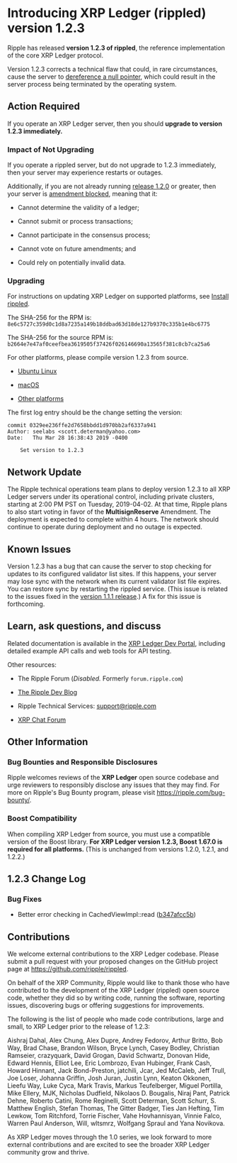 # Introducing XRP Ledger (rippled) version 1.2.3

Ripple has released **version 1.2.3 of rippled**, the reference implementation of the core XRP Ledger protocol.

Version 1.2.3 corrects a technical flaw that could, in rare circumstances, cause the server to [dereference a null pointer](https://www.owasp.org/index.php/Null_Dereference), which could result in the server process being terminated by the operating system.

<!-- BREAK -->

## Action Required

If you operate an XRP Ledger server, then you should **upgrade to version 1.2.3 immediately.**

### Impact of Not Upgrading

If you operate a rippled server, but do not upgrade to 1.2.3 immediately, then your server may experience restarts or outages.

Additionally, if you are not already running [release 1.2.0](https://developers.ripple.com/blog/2019/rippled-1.2.0.html) or greater, then your server is [amendment blocked](https://developers.ripple.com/amendments.html#amendment-blocked), meaning that it:

* Cannot determine the validity of a ledger;

* Cannot submit or process transactions;

* Cannot participate in the consensus process;

* Cannot vote on future amendments; and

* Could rely on potentially invalid data.

### Upgrading

For instructions on updating XRP Ledger on supported platforms, see [Install rippled](https://developers.ripple.com/install-rippled.html).

The SHA-256 for the RPM is: `8e6c5727c359d0c1d8a7235a149b18ddbad63d18de127b9370c335b1e4bc6775`

The SHA-256 for the source RPM is: `b2664e7e47af0ceefbea3619505f37426f026146690a13565f381c8cb7ca25a6`

For other platforms, please compile version 1.2.3 from source.

* [Ubuntu Linux](https://developers.ripple.com/build-run-rippled-ubuntu.html)

* [macOS](https://developers.ripple.com/build-run-rippled-macos.html)

* [Other platforms](https://github.com/ripple/rippled/tree/master/Builds)

The first log entry should be the change setting the version:

    commit 0329ee236ffe2d7658bbdd1d970bb2af6337a941
    Author: seelabs <scott.determan@yahoo.com>
    Date:   Thu Mar 28 16:38:43 2019 -0400

    	Set version to 1.2.3

## Network Update

The Ripple technical operations team plans to deploy version 1.2.3 to all XRP Ledger servers under its operational control, including private clusters, starting at 2:00 PM PST on Tuesday, 2019-04-02. At that time, Ripple plans to also start voting in favor of the **MultisignReserve** Amendment. The deployment is expected to complete within 4 hours. The network should continue to operate during deployment and no outage is expected.

## Known Issues

Version 1.2.3 has a bug that can cause the server to stop checking for updates to its configured validator list sites. If this happens, your server may lose sync with the network when its current validator list file expires. You can restore sync by restarting the rippled service. (This issue is related to the issues fixed in the [version 1.1.1 release](https://developers.ripple.com/blog/2018/rippled-1.1.1.html).) A fix for this issue is forthcoming.

## Learn, ask questions, and discuss

Related documentation is available in the [XRP Ledger Dev Portal](https://developers.ripple.com/), including detailed example API calls and web tools for API testing.

Other resources:

* The Ripple Forum (_Disabled._ Formerly `forum.ripple.com`)

* [The Ripple Dev Blog](https://developers.ripple.com/blog/)

* Ripple Technical Services: <support@ripple.com>

* [XRP Chat Forum](http://www.xrpchat.com/)

## Other Information

### Bug Bounties and Responsible Disclosures

Ripple welcomes reviews of the **XRP Ledger** open source codebase and urge reviewers to responsibly disclose any issues that they may find. For more on Ripple's Bug Bounty program, please visit <https://ripple.com/bug-bounty/>.

### Boost Compatibility

When compiling XRP Ledger from source, you must use a compatible version of the Boost library. **For XRP Ledger version 1.2.3, Boost 1.67.0 is required for all platforms.** (This is unchanged from versions 1.2.0, 1.2.1, and 1.2.2.)

## 1.2.3 Change Log

### Bug Fixes

* Better error checking in CachedViewImpl::read ([b347afcc5b](https://github.com/ripple/rippled/commit/b347afcc5b4c5228a425508d96e99b85cac7a1d7))

## Contributions

We welcome external contributions to the XRP Ledger codebase. Please submit a pull request with your proposed changes on the GitHub project page at <https://github.com/ripple/rippled>.

On behalf of the XRP Community, Ripple would like to thank those who have contributed to the development of the XRP Ledger (rippled) open source code, whether they did so by writing code, running the software, reporting issues, discovering bugs or offering suggestions for improvements.

The following is the list of people who made code contributions, large and small, to XRP Ledger prior to the release of 1.2.3:

Aishraj Dahal, Alex Chung, Alex Dupre, Andrey Fedorov, Arthur Britto, Bob Way, Brad Chase, Brandon Wilson, Bryce Lynch, Casey Bodley, Christian Ramseier, crazyquark, David Grogan, David Schwartz, Donovan Hide, Edward Hennis, Elliot Lee, Eric Lombrozo, Evan Hubinger, Frank Cash, Howard Hinnant, Jack Bond-Preston, jatchili, Jcar, Jed McCaleb, Jeff Trull, Joe Loser, Johanna Griffin, Josh Juran, Justin Lynn, Keaton Okkonen, Lieefu Way, Luke Cyca, Mark Travis, Markus Teufelberger, Miguel Portilla, Mike Ellery, MJK, Nicholas Dudfield, Nikolaos D. Bougalis, Niraj Pant, Patrick Dehne, Roberto Catini, Rome Reginelli, Scott Determan, Scott Schurr, S. Matthew English, Stefan Thomas, The Gitter Badger, Ties Jan Hefting, Tim Lewkow, Tom Ritchford, Torrie Fischer, Vahe Hovhannisyan, Vinnie Falco, Warren Paul Anderson, Will, wltsmrz, Wolfgang Spraul and Yana Novikova.

As XRP Ledger moves through the 1.0 series, we look forward to more external contributions and are excited to see the broader XRP Ledger community grow and thrive.